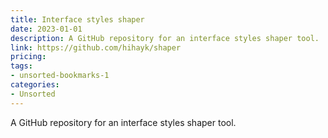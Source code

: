 ```yaml
---
title: Interface styles shaper
date: 2023-01-01
description: A GitHub repository for an interface styles shaper tool.
link: https://github.com/hihayk/shaper
pricing: 
tags: 
- unsorted-bookmarks-1 
categories: 
- Unsorted 
---
```


A GitHub repository for an interface styles shaper tool.